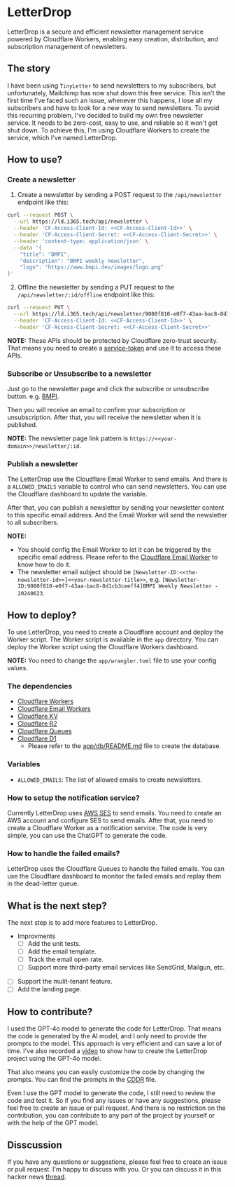 # LetterDrop

LetterDrop is a secure and efficient newsletter management service powered by Cloudflare Workers, enabling easy creation, distribution, and subscription management of newsletters.

## The story

I have been using `TinyLetter` to send newsletters to my subscribers, but unfortunately, Mailchimp has now shut down this free service. This isn't the first time I've faced such an issue, whenever this happens, I lose all my subscribers and have to look for a new way to send newsletters. To avoid this recurring problem, I've decided to build my own free newsletter service. It needs to be zero-cost, easy to use, and reliable so it won't get shut down. To achieve this, I'm using Cloudflare Workers to create the service, which I've named LetterDrop.

## How to use?

### Create a newsletter

1. Create a newsletter by sending a POST request to the `/api/newsletter` endpoint like this:

```bash
curl --request POST \
  --url https://ld.i365.tech/api/newsletter \
  --header 'CF-Access-Client-Id: <<CF-Access-Client-Id>>' \
  --header 'CF-Access-Client-Secret: <<CF-Access-Client-Secret>>' \
  --header 'content-type: application/json' \
  --data '{
    "title": "BMPI",
    "description": "BMPI weekly newsletter",
    "logo": "https://www.bmpi.dev/images/logo.png"
}'
```

2. Offline the newsletter by sending a PUT request to the `/api/newsletter/:id/offline` endpoint like this:

```bash
curl --request PUT \
  --url https://ld.i365.tech/api/newsletter/9080f810-e0f7-43aa-bac8-8d1cb3ceeff4/offline \
  --header 'CF-Access-Client-Id: <<CF-Access-Client-Id>>' \
  --header 'CF-Access-Client-Secret: <<CF-Access-Client-Secret>>'
```

__NOTE:__ These APIs should be protected by Cloudflare zero-trust security. That means you need to create a [service-token](https://developers.cloudflare.com/cloudflare-one/identity/service-tokens/) and use it to access these APIs.

### Subscribe or Unsubscribe to a newsletter

Just go to the newsletter page and click the subscribe or unsubscribe button. e.g. [BMPI](https://ld.i365.tech/newsletter/e0b379d3-0be0-4ae5-9fe2-cd972a667cdb).

Then you will receive an email to confirm your subscription or unsubscription. After that, you will receive the newsletter when it is published.

__NOTE:__ The newsletter page link pattern is `https://<<your-domain>>/newsletter/:id`.

### Publish a newsletter

The LetterDrop use the Cloudflare Email Worker to send emails. And there is a `ALLOWED_EMAILS` variable to control who can send newsletters. You can use the Cloudflare dashboard to update the variable.

After that, you can publish a newsletter by sending your newsletter content to this specific email address. And the Email Worker will send the newsletter to all subscribers.

__NOTE:__

- You should config the Email Worker to let it can be triggered by the specific email address. Please refer to the [Cloudflare Email Worker](https://developers.cloudflare.com/email-routing/setup/email-routing-addresses/) to know how to do it.
- The newsletter email subject should be `[Newsletter-ID:<<the-newsletter-id>>]<<your-newsletter-title>>`, e.g. `[Newsletter-ID:9080f810-e0f7-43aa-bac8-8d1cb3ceeff4]BMPI Weekly Newsletter - 20240623`.

## How to deploy?

To use LetterDrop, you need to create a Cloudflare account and deploy the Worker script. The Worker script is available in the `app` directory. You can deploy the Worker script using the Cloudflare Workers dashboard.

__NOTE:__ You need to change the `app/wrangler.toml` file to use your config values.

### The dependencies

- [Cloudflare Workers](https://workers.cloudflare.com/)
- [Cloudflare Email Workers](https://developers.cloudflare.com/email-routing/email-workers/)
- [Cloudflare KV](https://developers.cloudflare.com/kv/)
- [Cloudflare R2](https://developers.cloudflare.com/r2/)
- [Cloudflare Queues](https://developers.cloudflare.com/queues/#cloudflare-queues/)
- [Cloudflare D1](https://developers.cloudflare.com/d1)
  - Please refer to the [app/db/README.md](app/db/README.md) file to create the database.

### Variables

- `ALLOWED_EMAILS`: The list of allowed emails to create newsletters.

### How to setup the notification service?

Currently LetterDrop uses [AWS SES](https://aws.amazon.com/ses/) to send emails. You need to create an AWS account and configure SES to send emails. After that, you need to create a Cloudflare Worker as a notification service. The code is very simple, you can use the ChatGPT to generate the code.

### How to handle the failed emails?

LetterDrop uses the Cloudflare Queues to handle the failed emails. You can use the Cloudflare dashboard to monitor the failed emails and replay them in the dead-letter queue.

## What is the next step?

The next step is to add more features to LetterDrop.

- Improvments
  - [ ] Add the unit tests.
  - [ ] Add the email template.
  - [ ] Track the email open rate.
  - [ ] Support more third-party email services like SendGrid, Mailgun, etc.
- [ ] Support the mulit-tenant feature.
- [ ] Add the landing page.

## How to contribute?

I used the GPT-4o model to generate the code for LetterDrop. That means the code is generated by the AI model, and I only need to provide the prompts to the model. This approach is very efficient and can save a lot of time. I've also recorded a [video](https://www.youtube.com/playlist?list=PL21oMWN6Y7PCqSwbwesD4_wmXEVSeeQ7h) to show how to create the LetterDrop project using the GPT-4o model.

That also means you can easily customize the code by changing the prompts. You can find the prompts in the [CDDR](docs/CDDR//app.md) file.

Even I use the GPT model to generate the code, I still need to review the code and test it. So if you find any issues or have any suggestions, please feel free to create an issue or pull request. And there is no restriction on the contribution, you can contribute to any part of the project by yourself or with the help of the GPT model.

## Disscussion

If you have any questions or suggestions, please feel free to create an issue or pull request. I'm happy to discuss with you. Or you can discuss it in this hacker news [thread](https://news.ycombinator.com/item?id=40764579).
